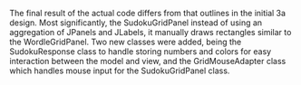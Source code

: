 The final result of the actual code differs from 
that outlines in the initial 3a design. Most 
significantly, the SudokuGridPanel instead of using an
aggregation of JPanels and JLabels, it manually draws 
rectangles similar to the WordleGridPanel. Two new classes
were added, being the SudokuResponse class to handle storing
numbers and colors for easy interaction between the model and 
view, and the GridMouseAdapter class which handles
mouse input for the SudokuGridPanel class. 